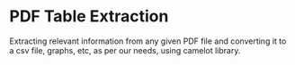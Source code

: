 # PDF Table Extraction 

Extracting relevant information from any given PDF file and converting it to a csv file, graphs, etc, as per our needs, using camelot library. 
